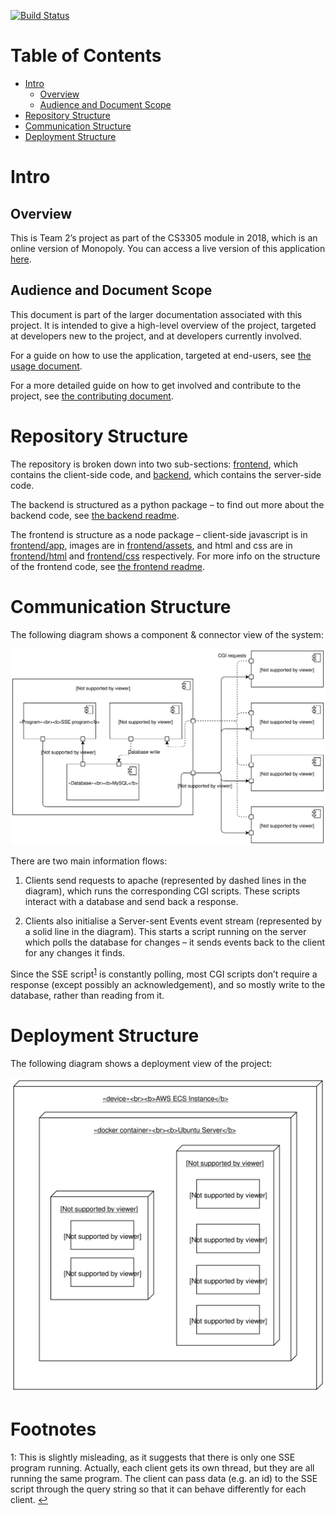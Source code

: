 [![Build Status](https://travis-ci.org/oisdk/team-software-project.svg?branch=master)](https://travis-ci.org/oisdk/team-software-project)

# Table of Contents

- [Intro](#intro)
    * [Overview](#overview)
    * [Audience and Document Scope](#audience-and-document-scope)
- [Repository Structure](#repository-structure)
- [Communication Structure](#communication-structure)
- [Deployment Structure](#deployment-structure)

# Intro

## Overview

This is Team 2’s project as part of the CS3305 module in 2018, which is an online version of Monopoly. You can access a live version of this application [here](http://54.186.226.199).

## Audience and Document Scope

This document is part of the larger documentation associated with this project. It is intended to give a high-level overview of the project, targeted at developers new to the project, and at developers currently involved.

For a guide on how to use the application, targeted at end-users, see [the usage document](USAGE.md).

For a more detailed guide on how to get involved and contribute to the project, see [the contributing document](CONTRIBUTING.md).

# Repository Structure

The repository is broken down into two sub-sections: [frontend](/frontend), which contains the client-side code, and [backend](/backend), which contains the server-side code.

The backend is structured as a python package – to find out more about the backend code, see [the backend readme](/backend/README.rst).

The frontend is structure as a node package – client-side javascript is in [frontend/app](/frontend/app), images are in [frontend/assets](/frontend/assets), and html and css are in [frontend/html](/frontend/html) and [frontend/css](/frontend/css) respectively. For more info on the structure of the frontend code, see [the frontend readme](/frontend/README.md).

# Communication Structure

The following diagram shows a component & connector view of the system:

![Component & Connector View](documentation-images/component-connector-view.svg)

There are two main information flows:

1. Clients send requests to apache (represented by dashed lines in the diagram), which runs the corresponding CGI scripts. These scripts interact with a database and send back a response.

2. Clients also initialise a Server-sent Events event stream (represented by a solid line in the diagram). This starts a script running on the server which polls the database for changes – it sends events back to the client for any changes it finds.

Since the SSE script<sup id="thread-note-source">[1](#thread-note)</sup> is constantly polling, most CGI scripts don’t require a response (except possibly an acknowledgement), and so mostly write to the database, rather than reading from it.

# Deployment Structure

The following diagram shows a deployment view of the project:

![Deployment View](documentation-images/deployment-view.svg)

# Footnotes

<a id="thread-note">1</a>: This is slightly misleading, as it suggests that there is only one SSE program running. Actually, each client gets its own thread, but they are all running the same program. The client can pass data (e.g. an id) to the SSE script through the query string so that it can behave differently for each client. [↩](#thread-note-source)
